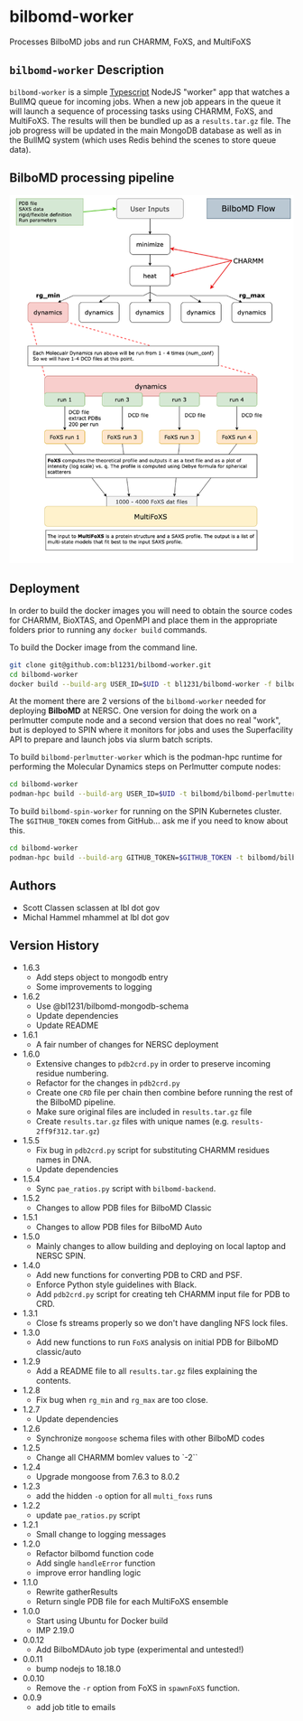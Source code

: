 # bilbomd-worker

Processes BilboMD jobs and run CHARMM, FoXS, and MultiFoXS

## `bilbomd-worker` Description

`bilbomd-worker` is a simple [Typescript](https://www.typescriptlang.org/) NodeJS "worker" app that watches a BullMQ queue for incoming jobs. When a new job appears in the queue it will launch a sequence of processing tasks using CHARMM, FoXS, and MultiFoXS. The results will then be bundled up as a `results.tar.gz` file. The job progress will be updated in the main MongoDB database as well as in the BullMQ system (which uses Redis behind the scenes to store queue data).

## BilboMD processing pipeline

![BilboMD flow](scripts/bilbomd-flow.png)

## Deployment

In order to build the docker images you will need to obtain the source codes for CHARMM, BioXTAS, and OpenMPI and place them in the appropriate folders prior to running any `docker build` commands.

To build the Docker image from the command line.

```bash
git clone git@github.com:bl1231/bilbomd-worker.git
cd bilbomd-worker
docker build --build-arg USER_ID=$UID -t bl1231/bilbomd-worker -f bilbomd-worker.dockerfile .
```

At the moment there are 2 versions of the `bilbomd-worker` needed for deploying **BilboMD** at NERSC. One version for doing the work on a perlmutter compute node and a second version that does no real "work", but is deployed to SPIN where it monitors for jobs and uses the Superfacility API to prepare and launch jobs via slurm batch scripts.

To build `bilbomd-perlmutter-worker` which is the podman-hpc runtime for performing the Molecular Dynamics steps on Perlmutter compute nodes:

```bash
cd bilbomd-worker
podman-hpc build --build-arg USER_ID=$UID -t bilbomd/bilbomd-perlmutter-worker -f bilbomd-perlmutter-worker.dockerfile .
```

To build `bilbomd-spin-worker` for running on the SPIN Kubernetes cluster. The `$GITHUB_TOKEN` comes from GitHub... ask me if you need to know about this.

```bash
cd bilbomd-worker
podman-hpc build --build-arg GITHUB_TOKEN=$GITHUB_TOKEN -t bilbomd/bilbomd-spin-worker -f bilbomd-spin-worker.dockerfile .
```

## Authors

- Scott Classen sclassen at lbl dot gov
- Michal Hammel mhammel at lbl dot gov

## Version History

- 1.6.3
  - Add steps object to mongodb entry
  - Some improvements to logging
- 1.6.2
  - Use @bl1231/bilbomd-mongodb-schema
  - Update dependencies
  - Update README
- 1.6.1
  - A fair number of changes for NERSC deployment
- 1.6.0
  - Extensive changes to `pdb2crd.py` in order to preserve incoming residue numbering.
  - Refactor for the changes in `pdb2crd.py`
  - Create one `CRD` file per chain then combine before running the rest of the BilboMD pipeline.
  - Make sure original files are included in `results.tar.gz` file
  - Create `results.tar.gz` files with unique names (e.g. `results-2ff9f312.tar.gz`)
- 1.5.5
  - Fix bug in `pdb2crd.py` script for substituting CHARMM residues names in DNA.
  - Update dependencies
- 1.5.4
  - Sync `pae_ratios.py` script with `bilbomd-backend`.
- 1.5.2
  - Changes to allow PDB files for BilboMD Classic
- 1.5.1
  - Changes to allow PDB files for BilboMD Auto
- 1.5.0
  - Mainly changes to allow building and deploying on local laptop and NERSC SPIN.
- 1.4.0
  - Add new functions for converting PDB to CRD and PSF.
  - Enforce Python style guidelines with Black.
  - Add `pdb2crd.py` script for creating teh CHARMM input file for PDB to CRD.
- 1.3.1
  - Close fs streams properly so we don't have dangling NFS lock files.
- 1.3.0
  - Add new functions to run `FoXS` analysis on initial PDB for BilboMD classic/auto
- 1.2.9
  - Add a README file to all `results.tar.gz` files explaining the contents.
- 1.2.8
  - Fix bug when `rg_min` and `rg_max` are too close.
- 1.2.7
  - Update dependencies
- 1.2.6
  - Synchronize `mongoose` schema files with other BilboMD codes
- 1.2.5
  - Change all CHARMM bomlev values to `-2``
- 1.2.4
  - Upgrade mongoose from 7.6.3 to 8.0.2
- 1.2.3
  - add the hidden `-o` option for all `multi_foxs` runs
- 1.2.2
  - update `pae_ratios.py` script
- 1.2.1
  - Small change to logging messages
- 1.2.0
  - Refactor bilbomd function code
  - Add single `handleError` function
  - improve error handling logic
- 1.1.0
  - Rewrite gatherResults
  - Return single PDB file for each MultiFoXS ensemble
- 1.0.0
  - Start using Ubuntu for Docker build
  - IMP 2.19.0
- 0.0.12
  - Add BilboMDAuto job type (experimental and untested!)
- 0.0.11
  - bump nodejs to 18.18.0
- 0.0.10
  - Remove the `-r` option from FoXS in `spawnFoXS` function.
- 0.0.9
  - add job title to emails
